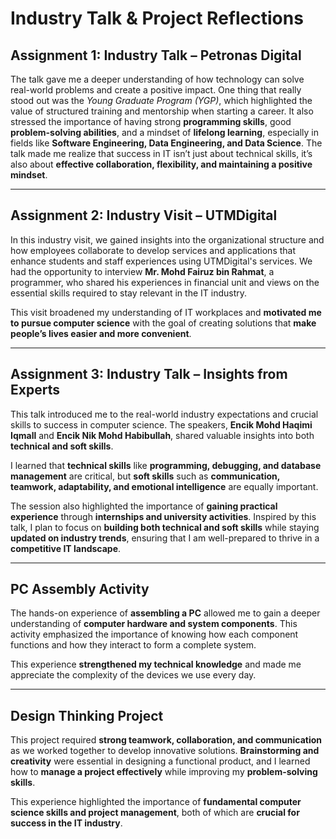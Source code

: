 # **Industry Talk & Project Reflections**

## **Assignment 1: Industry Talk – Petronas Digital**
The talk gave me a deeper understanding of how technology can solve real-world problems and create a positive impact. One thing that really stood out was the *Young Graduate Program (YGP)*, which highlighted the value of structured training and mentorship when starting a career. It also stressed the importance of having strong **programming skills**, good **problem-solving abilities**, and a mindset of **lifelong learning**, especially in fields like **Software Engineering, Data Engineering, and Data Science**. The talk made me realize that success in IT isn’t just about technical skills, it’s also about **effective collaboration, flexibility, and maintaining a positive mindset**.

---

## **Assignment 2: Industry Visit – UTMDigital**
In this industry visit, we gained insights into the organizational structure and how employees collaborate to develop services and applications that enhance students and staff experiences using UTMDigital's services. We had the opportunity to interview **Mr. Mohd Fairuz bin Rahmat**, a programmer, who shared his experiences in financial unit and views on the essential skills required to stay relevant in the IT industry.  

This visit broadened my understanding of IT workplaces and **motivated me to pursue computer science** with the goal of creating solutions that **make people’s lives easier and more convenient**.

---

## **Assignment 3: Industry Talk – Insights from Experts**  
This talk introduced me to the real-world industry expectations and crucial skills to success in computer science. The speakers, **Encik Mohd Haqimi Iqmall** and **Encik Nik Mohd Habibullah**, shared valuable insights into both **technical and soft skills**.  

I learned that **technical skills** like **programming, debugging, and database management** are critical, but **soft skills** such as **communication, teamwork, adaptability, and emotional intelligence** are equally important.  

The session also highlighted the importance of **gaining practical experience** through **internships and university activities**. Inspired by this talk, I plan to focus on **building both technical and soft skills** while staying **updated on industry trends**, ensuring that I am well-prepared to thrive in a **competitive IT landscape**.

---

## **PC Assembly Activity**
The hands-on experience of **assembling a PC** allowed me to gain a deeper understanding of **computer hardware and system components**. This activity emphasized the importance of knowing how each component functions and how they interact to form a complete system.  

This experience **strengthened my technical knowledge** and made me appreciate the complexity of the devices we use every day.

---

## **Design Thinking Project**
This project required **strong teamwork, collaboration, and communication** as we worked together to develop innovative solutions. **Brainstorming and creativity** were essential in designing a functional product, and I learned how to **manage a project effectively** while improving my **problem-solving skills**.  

This experience highlighted the importance of **fundamental computer science skills and project management**, both of which are **crucial for success in the IT industry**.
